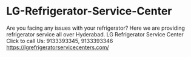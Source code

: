 # LG-Refrigerator-Service-Center
Are you facing any issues with your refrigerator? Here we are providing refrigerator service all over Hyderabad. LG Refrigerator Service Center Click to call Us: 9133393345, 9133393346      https://lgrefrigeratorservicecenters.com/
